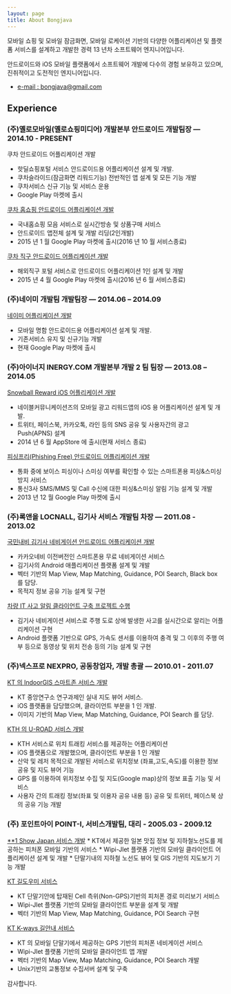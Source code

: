 ```yaml
---
layout: page
title: About Bongjava
---
```


<p class="message">
  모바일 쇼핑 및 모바일 잠금화면, 모바일 로케이션 기반의 다양한 어플리케이션 및 플랫폼 서비스를 설계하고 개발한 경력 13 년차 소프트웨어 엔지니어입니다.
</p>

안드로이드와 iOS 모바일 플랫폼에서 소프트웨어 개발에 다수의 경험 보유하고 있으며, 진취적이고 도전적인 엔지니어입니다.

* [e-mail : bongjava@gmail.com](mailto:bongjava@gmail.com)

## Experience

### (주)옐로모바일(옐로쇼핑미디어) 개발본부 안드로이드 개발팀장 — 2014.10 - PRESENT

<p class="message">
  쿠차 안드로이드 어플리케이션 개발

  * 핫딜쇼핑포털 서비스 안드로이드용 어플리케이션 설계 및 개발.
  * 쿠차슬라이드(잠금화면 리워드기능) 전반적인 앱 설계 및 모든 기능 개발
  * 쿠차서비스 신규 기능 및 서비스 운용
  * Google Play 마켓에 출시

  <u>쿠차 홈쇼핑 안드로이드 어플리케이션 개발</u>

  * 국내홈쇼핑 모음 서비스로 실시간방송 및 상품구매 서비스
  * 안드로이드 앱전체 설계 및 개발 리딩(2인개발)
  * 2015 년 1 월 Google Play 마켓에 출시(2016 년 10 월 서비스종료) 

  <u>쿠차 직구 안드로이드 어플리케이션 개발</u>

  * 해외직구 포털 서비스로 안드로이드 어플리케이션 1인 설계 및 개발
  * 2015 년 4 월 Google Play 마켓에 출시(2016 년 6 월 서비스종료)
</p>


### (주)네이미 개발팀 개발팀장 — 2014.06 – 2014.09

<p class="message">
  <u>네이미 어플리케이션 개발</u>

  * 모바일 명함 안드로이드용 어플리케이션 설계 및 개발.
  * 기존서비스 유지 및 신규기능 개발
  * 현재 Google Play 마켓에 출시
</p>


### (주)아이너지 INERGY.COM 개발본부 개발 2 팀 팀장 — 2013.08 – 2014.05

<p class="message">
  <u>Snowball Reward iOS 어플리케이션 개발</u>

  * 네이블커뮤니케이션즈의 모바일 광고 리워드앱의 iOS 용 어플리케이션 설계 및 개발.
  * 트위터, 페이스북, 카카오톡, 라인 등의 SNS 공유 및 사용자간의 광고 Push(APNS) 설계
  * 2014 년 6 월 AppStore 에 출시(현재 서비스 종료) 

  <u>피싱프리(Phishing Free) 안드로이드 어플리케이션 개발</u>

  * 통화 중에 보이스 피싱이나 스미싱 여부를 확인할 수 있는 스마트폰용 피싱&스미싱 방지 서비스
  * 통신3사 SMS/MMS 및 Call 수신에 대한 피싱&스미싱 알림 기능 설계 및 개발 
  * 2013 년 12 월 Google Play 마켓에 출시
</p>


### (주)록앤올 LOCNALL, 김기사 서비스 개발팀 차장 — 2011.08 - 2013.02

<p class="message">
  <u>국민내비 김기사 네비게이션 안드로이드 어플리케이션 개발</u>

  * 카카오네비 이전버전인 스마트폰용 무료 네비게이션 서비스
  * 김기사의 Android 애플리케이션 플랫폼 설계 및 개발
  * 벡터 기반의 Map View, Map Matching, Guidance, POI Search, Black box 를 담당.
  * 목적지 정보 공유 기능 설계 및 구현

  <u>차량 IT 사고 알림 클라이언트 구축 프로젝트 수행</u>

  * 김기사 네비게이션 서비스로 주행 도로 상에 발생한 사고를 실시간으로 알리는 어플리케이션 구현
  * Android 플랫폼 기반으로 GPS, 가속도 센서를 이용하여 충격 및 그 이후의 주행 여부 등으로 동영상 및 위치 전송 등의 기능 설계 및 구현
</p>


### (주)넥스프로 NEXPRO, 공동창업자, 개발 총괄 — 2010.01 - 2011.07

<p class="message">
  <u>KT 의 IndoorGIS 스마트존 서비스 개발</u>

  * KT 중앙연구소 연구과제인 실내 지도 뷰어 서비스.
  * iOS 플랫폼을 담당했으며, 클라이언트 부분을 1 인 개발.
  * 이미지 기반의 Map View, Map Matching, Guidance, POI Search 를 담당. 

  <u>KTH 의 U-ROAD 서비스 개발</u>

  * KTH 서비스로 위치 트래킹 서비스를 제공하는 어플리케이션
  * iOS 플랫폼으로 개발했으며, 클라이언트 부분을 1 인 개발
  * 산악 및 레저 목적으로 개발된 서비스로 위치정보 (좌표,고도,속도)를 이용한 정보 공유 및 지도 뷰어 기능
  * GPS 를 이용하여 위치정보 수집 및 지도(Google map)상의 정보 표출 기능 및 서비스
  * 사용자 간의 트래킹 정보(좌표 및 이용자 공유 내용 등) 공유 및 트위터, 페이스북 상의 공유 기능 개발
</p>


### (주) 포인트아이 POINT-I, 서비스개발팀, 대리 - 2005.03 - 2009.12

<p class="message">
  <u>**1 Show Japan 서비스 개발</u>
  * KT에서 제공한 일본 맛집 정보 및 지하철노선도를 제공하는 피처폰 모바일 기반의 서비스
  * Wipi-Jlet 플랫폼 기반의 모바일 클라이언트 어플리케이션 설계 및 개발
  * 단말기내의 지하철 노선도 뷰어 및 GIS 기반의 지도보기 기능 개발 

  <u>KT 길도우미 서비스</u>
  * KT 단말기안에 탑재된 Cell 측위(Non-GPS)기반의 피처폰 경로 미리보기 서비스
  * Wipi-Jlet 플랫폼 기반의 모바일 클라이언트 부분을 설계 및 개발
  * 벡터 기반의 Map View, Map Matching, Guidance, POI Search 구현 

  <u>KT K-ways 길안내 서비스</u>
  * KT 의 모바일 단말기에서 제공하는 GPS 기반의 피처폰 네비게이션 서비스
  * Wipi-Jlet 플랫폼 기반의 모바일 클라이언트 앱 개발
  * 벡터 기반의 Map View, Map Matching, Guidance, POI Search 개발
  * Unix기반의 교통정보 수집서버 설계 및 구축
</p>


감사합니다.